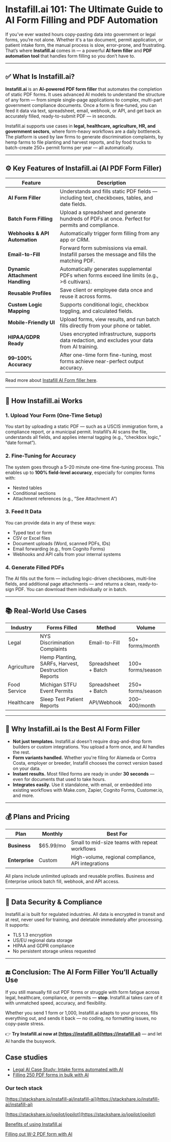 # Instafill.ai 101: The Ultimate Guide to AI Form Filling and PDF Automation

If you’ve ever wasted hours copy-pasting data into government or legal forms, you’re not alone. Whether it's a tax document, permit application, or patient intake form, the manual process is slow, error-prone, and frustrating. That’s where **Instafill.ai** comes in — a powerful **AI form filler** and **PDF automation tool** that handles form filling so you don’t have to.

---

## ✅ What Is Instafill.ai?

**Instafill.ai** is an **AI-powered PDF form filler** that automates the completion of static PDF forms. It uses advanced AI models to understand the structure of any form — from simple single-page applications to complex, multi-part government compliance documents. Once a form is fine-tuned, you can feed it data via text, spreadsheet, email, webhook, or API, and get back an accurately filled, ready-to-submit PDF — in seconds.

Instafill.ai supports use cases in **legal, healthcare, agriculture, HR, and government sectors**, where form-heavy workflows are a daily bottleneck. The platform is used by law firms to generate discrimination complaints, by hemp farms to file planting and harvest reports, and by food trucks to batch-create 250+ permit forms per year — all automatically.

---

## ⚙️ Key Features of Instafill.ai (AI PDF Form Filler)

| Feature                        | Description                                                                                      |
|-------------------------------|--------------------------------------------------------------------------------------------------|
| **AI Form Filler**            | Understands and fills static PDF fields — including text, checkboxes, tables, and date fields.   |
| **Batch Form Filling**        | Upload a spreadsheet and generate hundreds of PDFs at once. Perfect for permits and compliance.  |
| **Webhooks & API Automation** | Automatically trigger form filling from any app or CRM.                                          |
| **Email-to-Fill**             | Forward form submissions via email. Instafill parses the message and fills the matching PDF.     |
| **Dynamic Attachment Handling**| Automatically generates supplemental PDFs when forms exceed line limits (e.g., >6 cultivars).     |
| **Reusable Profiles**         | Save client or employee data once and reuse it across forms.                                      |
| **Custom Logic Mapping**      | Supports conditional logic, checkbox toggling, and calculated fields.                             |
| **Mobile-Friendly UI**        | Upload forms, view results, and run batch fills directly from your phone or tablet.              |
| **HIPAA/GDPR Ready**          | Uses encrypted infrastructure, supports data redaction, and excludes your data from AI training.  |
| **99–100% Accuracy**          | After one-time form fine-tuning, most forms achieve near-perfect output accuracy.                |
Read more about [Instafill AI Form filler here](https://blog.instafill.ai/2025/05/23/instafill-ai-form-filler-capabilities-may-2025/).

---

## 🧠 How Instafill.ai Works

### 1. **Upload Your Form (One-Time Setup)**
You start by uploading a static PDF — such as a USCIS immigration form, a compliance report, or a municipal permit. Instafill’s AI scans the file, understands all fields, and applies internal tagging (e.g., “checkbox logic,” “date format”).

### 2. **Fine-Tuning for Accuracy**
The system goes through a 5–20 minute one-time fine-tuning process. This enables up to **100% field-level accuracy**, especially for complex forms with:
- Nested tables
- Conditional sections
- Attachment references (e.g., “See Attachment A”)

### 3. **Feed It Data**
You can provide data in any of these ways:
- Typed text or form
- CSV or Excel files
- Document uploads (Word, scanned PDFs, IDs)
- Email forwarding (e.g., from Cognito Forms)
- Webhooks and API calls from your internal systems

### 4. **Generate Filled PDFs**
The AI fills out the form — including logic-driven checkboxes, multi-line fields, and additional page attachments — and returns a clean, ready-to-sign PDF. You can download them individually or in batch.

---

## 📚 Real-World Use Cases

| Industry      | Forms Filled                                               | Method             | Volume             |
|---------------|-------------------------------------------------------------|--------------------|---------------------|
| Legal         | NYS Discrimination Complaints                              | Email-to-Fill      | 50+ forms/month     |
| Agriculture   | Hemp Planting, SARFs, Harvest, Destruction Reports         | Spreadsheet + Batch| 100+ forms/season   |
| Food Service  | Michigan STFU Event Permits                                | Spreadsheet + Batch| 250+ forms/season   |
| Healthcare    | Sleep Test Patient Reports                                 | API/Webhook        | 200–400/month       |

---

## 🎯 Why Instafill.ai Is the Best AI Form Filler

- **Not just templates.** Instafill.ai doesn’t require drag-and-drop form builders or custom integrations. You upload a form once, and AI handles the rest.
- **Form variants handled.** Whether you're filing for Alameda or Contra Costa, employer or breeder, Instafill chooses the correct version based on your data.
- **Instant results.** Most filled forms are ready in under **30 seconds** — even for documents that used to take hours.
- **Integrates easily.** Use it standalone, with email, or embedded into existing workflows with Make.com, Zapier, Cognito Forms, Customer.io, and more.

---

## 💰 Plans and Pricing

| Plan       | Monthly | Best For                                   |
|------------|---------|--------------------------------------------|
| **Business**   | $65.99/mo  | Small to mid-size teams with repeat workflows |
| **Enterprise** | Custom  | High-volume, regional compliance, API integrations |

All plans include unlimited uploads and reusable profiles. Business and Enterprise unlock batch fill, webhook, and API access.

---

## 🔐 Data Security & Compliance

Instafill.ai is built for regulated industries. All data is encrypted in transit and at rest, never used for training, and deletable immediately after processing. It supports:
- TLS 1.3 encryption
- US/EU regional data storage
- HIPAA and GDPR compliance
- No persistent storage unless requested

---

## 🔚 Conclusion: The AI Form Filler You’ll Actually Use

If you still manually fill out PDF forms or struggle with form fatigue across legal, healthcare, compliance, or permits — **stop**. Instafill.ai takes care of it with unmatched speed, accuracy, and flexibility.

Whether you send 1 form or 1,000, Instafill.ai adapts to your process, fills everything out, and sends it back — no coding, no formatting issues, no copy-paste stress.

👉 **Try Instafill.ai now at [https://instafill.ai](https://instafill.ai)** — and let AI handle the busywork.

## Case studies
- [Legal AI Case Study: Intake forms automated with AI](https://blog.instafill.ai/2025/04/30/legal-ai-case-study-email-automation-ghny-law/)
- [Filling 250 PDF forms in bulk with AI](https://blog.instafill.ai/2025/05/13/case-study-how-kona-ice-automates-michigan-stfu-permits-with-instafill-ai-batch-fill/)



### Our tech stack
[https://stackshare.io/instafill-ai/instafill-ai](https://stackshare.io/instafill-ai/instafill-ai)

[https://stackshare.io/jopilot/jopilot](https://stackshare.io/jopilot/jopilot)

[Benefits of using Instafill.ai](https://www.perplexity.ai/page/Benefits-of-Using-FhkjjKnWRrWNhllhEJLaUw)

[Filling out W-2 PDF form with AI](https://www.perplexity.ai/page/efficient-ai-solutions-for-w-2-Pue_CK.ETLu9Egt.kGOpBQ)
